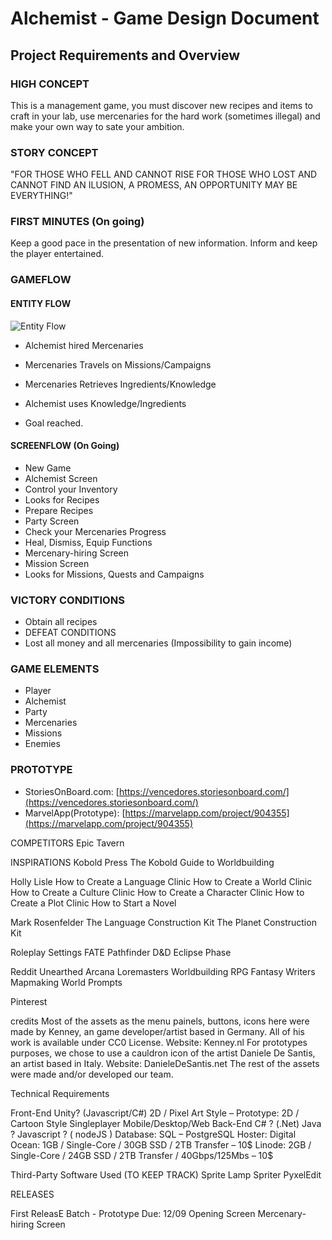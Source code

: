 # Alchemist - Game Design Document

## Project Requirements and Overview

### HIGH CONCEPT
This is a management game, you must discover new recipes and items to craft in your lab, use mercenaries for the hard work (sometimes illegal) and make your own way to sate your ambition.

### STORY CONCEPT

"FOR THOSE WHO FELL AND CANNOT RISE
FOR THOSE WHO LOST AND CANNOT FIND
 AN ILUSION,
   A PROMESS,
    AN OPPORTUNITY
MAY BE EVERYTHING!"

### FIRST MINUTES (On going)
Keep a good pace in the presentation of new information.
Inform and keep the player entertained.

### GAMEFLOW

#### ENTITY FLOW

![Entity Flow](http://i.imgur.com/p7SsxkW.png)


* Alchemist hired Mercenaries

* Mercenaries Travels on Missions/Campaigns

* Mercenaries Retrieves Ingredients/Knowledge

* Alchemist uses Knowledge/Ingredients

* Goal reached.

#### SCREENFLOW (On Going)

* New Game
* Alchemist Screen
* Control your Inventory
* Looks for Recipes
* Prepare Recipes
* Party Screen
* Check your Mercenaries Progress
* Heal, Dismiss, Equip Functions
* Mercenary-hiring Screen
* Mission Screen
* Looks for Missions, Quests and Campaigns

### VICTORY CONDITIONS

* Obtain all recipes
* DEFEAT CONDITIONS
* Lost all money and all mercenaries (Impossibility to gain income)

### GAME ELEMENTS
* Player
* Alchemist
* Party
* Mercenaries
* Missions
* Enemies

### PROTOTYPE
* StoriesOnBoard.com:  [https://vencedores.storiesonboard.com/](https://vencedores.storiesonboard.com/)
* MarvelApp(Prototype): [https://marvelapp.com/project/904355](https://marvelapp.com/project/904355)

COMPETITORS
Epic Tavern

INSPIRATIONS
Kobold Press
The Kobold Guide to Worldbuilding

Holly Lisle
How to Create a Language Clinic
How to Create a World Clinic
How to Create a Culture Clinic
How to Create a Character Clinic
How to Create a Plot Clinic
How to Start a Novel

Mark Rosenfelder
The Language Construction Kit
The Planet Construction Kit

Roleplay Settings
FATE
Pathfinder
D&D
Eclipse Phase

Reddit
Unearthed Arcana
Loremasters
Worldbuilding
RPG
Fantasy Writers
Mapmaking
World Prompts

Pinterest

credits
Most of the assets as the menu painels, buttons, icons here were made by Kenney, an game developer/artist based in Germany. All of his work is available under CC0 License.
Website: Kenney.nl
For prototypes purposes, we chose to use a cauldron icon of the artist Daniele De Santis, an artist based in Italy.
Website: DanieleDeSantis.net
The rest of the assets were made and/or developed our team.

Technical Requirements

Front-End
Unity? (Javascript/C#)
2D / Pixel Art Style – Prototype: 2D / Cartoon Style
Singleplayer
Mobile/Desktop/Web
Back-End
C# ? (.Net)
Java ?
Javascript ? ( nodeJS )
Database:
SQL – PostgreSQL
Hoster:
Digital Ocean:
1GB / Single-Core / 30GB SSD / 2TB Transfer – 10$
Linode:
2GB / Single-Core / 24GB SSD / 2TB Transfer / 40Gbps/125Mbs – 10$


Third-Party Software Used (TO KEEP TRACK)
Sprite Lamp
Spriter
PyxelEdit

RELEASES

First ReleasE Batch - Prototype
Due: 12/09
Opening Screen
Mercenary-hiring Screen
